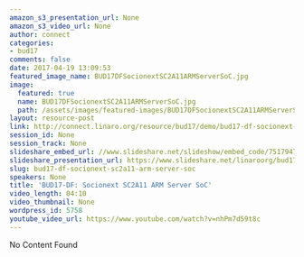 ```yaml
---
amazon_s3_presentation_url: None
amazon_s3_video_url: None
author: connect
categories:
- bud17
comments: false
date: 2017-04-19 13:09:53
featured_image_name: BUD17DFSocionextSC2A11ARMServerSoC.jpg
image:
  featured: true
  name: BUD17DFSocionextSC2A11ARMServerSoC.jpg
  path: /assets/images/featured-images/BUD17DFSocionextSC2A11ARMServerSoC.jpg
layout: resource-post
link: http://connect.linaro.org/resource/bud17/demo/bud17-df-socionext-sc2a11-arm-server-soc/
session_id: None
session_track: None
slideshare_embed_url: //www.slideshare.net/slideshow/embed_code/75179474
slideshare_presentation_url: https://www.slideshare.net/linaroorg/bud17-socionext-sc2a11-arm-server-soc
slug: bud17-df-socionext-sc2a11-arm-server-soc
speakers: None
title: 'BUD17-DF: Socionext SC2A11 ARM Server SoC'
video_length: 04:10
video_thumbnail: None
wordpress_id: 5758
youtube_video_url: https://www.youtube.com/watch?v=nhPm7d59t8c
---
```


No Content Found